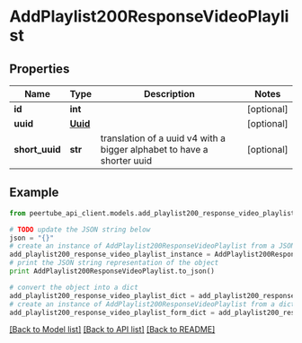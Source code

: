 # AddPlaylist200ResponseVideoPlaylist


## Properties
Name | Type | Description | Notes
------------ | ------------- | ------------- | -------------
**id** | **int** |  | [optional] 
**uuid** | [**Uuid**](Uuid.md) |  | [optional] 
**short_uuid** | **str** | translation of a uuid v4 with a bigger alphabet to have a shorter uuid | [optional] 

## Example

```python
from peertube_api_client.models.add_playlist200_response_video_playlist import AddPlaylist200ResponseVideoPlaylist

# TODO update the JSON string below
json = "{}"
# create an instance of AddPlaylist200ResponseVideoPlaylist from a JSON string
add_playlist200_response_video_playlist_instance = AddPlaylist200ResponseVideoPlaylist.from_json(json)
# print the JSON string representation of the object
print AddPlaylist200ResponseVideoPlaylist.to_json()

# convert the object into a dict
add_playlist200_response_video_playlist_dict = add_playlist200_response_video_playlist_instance.to_dict()
# create an instance of AddPlaylist200ResponseVideoPlaylist from a dict
add_playlist200_response_video_playlist_form_dict = add_playlist200_response_video_playlist.from_dict(add_playlist200_response_video_playlist_dict)
```
[[Back to Model list]](../README.md#documentation-for-models) [[Back to API list]](../README.md#documentation-for-api-endpoints) [[Back to README]](../README.md)


